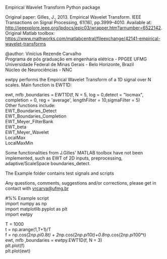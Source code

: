 Empirical Wavelet Transform Python package

Original paper: 
Gilles, J., 2013. Empirical Wavelet Transform. IEEE Transactions on Signal Processing, 61(16), pp.3999–4010. 
Available at: http://ieeexplore.ieee.org/lpdocs/epic03/wrapper.htm?arnumber=6522142.
Original Matlab toolbox: https://www.mathworks.com/matlabcentral/fileexchange/42141-empirical-wavelet-transforms
 
@author: Vinícius Rezende Carvalho  
Programa de pós graduação em engenharia elétrica - PPGEE UFMG  
Universidade Federal de Minas Gerais - Belo Horizonte, Brazil  
Núcleo de Neurociências - NNC   

ewtpy performs the Empirical Wavelet Transform of a 1D signal over N scales. Main function is EWT1D:

ewt,  mfb ,boundaries = EWT1D(f, N = 5, log = 0,detect = "locmax", completion = 0, reg = 'average', lengthFilter = 10,sigmaFilter = 5)  
Other functions include:  
EWT_Boundaries_Detect  
EWT_Boundaries_Completion  
EWT_Meyer_FilterBank  
EWT_beta  
EWT_Meyer_Wavelet  
LocalMax  
LocalMaxMin  

Some functionalities from J.Gilles' MATLAB toolbox have not been implemented, such as EWT of 2D inputs, preprocessing, adaptive/ScaleSpace boundaries_detect.

The Example folder contains test signals and scripts

Any questions, comments, suggestions and/or corrections, please get in contact with vrcarva@ufmg.br


#%% Example script  
import numpy as np  
import matplotlib.pyplot as plt  
import ewtpy  

T = 1000  
t = np.arange(1,T+1)/T  
f = np.cos(2*np.pi*0.8*t) + 2*np.cos(2*np.pi*10*t)+0.8*np.cos(2*np.pi*100*t)  
ewt,  mfb ,boundaries = ewtpy.EWT1D(f, N = 3)  
plt.plot(f)  
plt.plot(ewt)  








